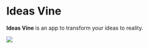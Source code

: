 # Ideas Vine
<b>Ideas Vine</b> is an app to transform your ideas to reality.

<img src="https://img.shields.io/badge/styled%20with-prettier-ff69b4.svg?style=flat-square"/>